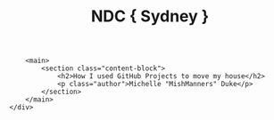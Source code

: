 <html>
<head>
    <meta charset="utf-8">
    <meta name="viewport" content="width=device-width, initial-scale=1">
    <title>NDC Sydney - Michelle Duke</title>
    <link rel="stylesheet" href="style.css">
</head>
<body>
    <div class="container">
        <header>
            <h1>NDC { Sydney }</h1>
        </header>
        
        <main>
            <section class="content-block">
                <h2>How I used GitHub Projects to move my house</h2>
                <p class="author">Michelle "MishManners" Duke</p>
            </section>
        </main>
    </div>
</body>
</html>
